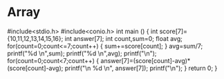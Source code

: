 # Array
#include<stdio.h>
#include<conio.h>
int main () 
{
	int score[7]={10,11,12,13,14,15,16};
	int answer[7];
	int count,sum=0;
	float avg;
	for(count=0;count<=7;count++)
	{
		sum+=score[count];
	}
	avg=sum/7;
	printf("%d \n",sum);
	printf("%d \n",avg);
	printf("\n");
	for(count=0;count<7;count++)
	{
		answer[7]=(score[count]-avg)*(score[count]-avg);
		printf("\n %d \n", answer[7]);
		printf("\n");
	}
	return 0;
}
